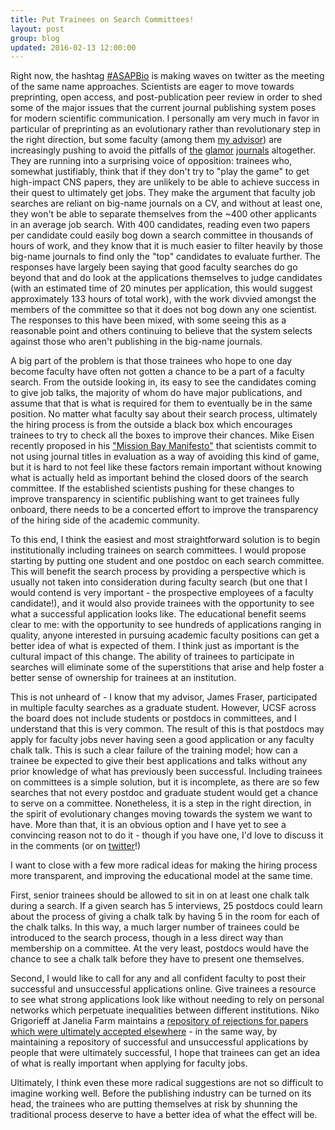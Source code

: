 ```yaml
---
title: Put Trainees on Search Committees!
layout: post
group: blog
updated: 2016-02-13 12:00:00
---
```


Right now, the hashtag [#ASAPBio](https://twitter.com/hashtag/ASAPBio) is making waves on twitter as the meeting of the same name approaches. 
Scientists are eager to move towards preprinting, open access, and post-publication peer review in order to shed some of the major issues that the current journal publishing system poses for modern scientific communication. 
I personally am very much in favor in particular of preprinting as an evolutionary rather than revolutionary step in the right direction, but some faculty (among them [my advisor](twitter.com/fraser_lab)) are increasingly pushing to avoid the pitfalls of [the](http://www.nature.com/index.html) [glamor](http://www.cell.com/) [journals](http://science.sciencemag.org/) altogether. 
They are running into a surprising voice of opposition: trainees who, somewhat justifiably, think that if they don't try to "play the game" to get high-impact CNS papers, they are unlikely to be able to achieve success in their quest to ultimately get jobs.
They make the argument that faculty job searches are reliant on big-name journals on a CV, and without at least one, they won't be able to separate themselves from the ~400 other applicants in an average job search. 
With 400 candidates, reading even two papers per candidate could easily bog down a search committee in thousands of hours of work, and they know that it is much easier to filter heavily by those big-name journals to find only the "top" candidates to evaluate further.
The responses have largely been saying that good faculty searches do go beyond that and do look at the applications themselves to judge candidates (with an estimated time of 20 minutes per application, this would suggest approximately 133 hours of total work), with the work divvied amongst the members of the committee so that it does not bog down any one scientist.
The responses to this have been mixed, with some seeing this as a reasonable point and others continuing to believe that the system selects against those who aren't publishing in the big-name journals.

A big part of the problem is that those trainees who hope to one day become faculty have often not gotten a chance to be a part of a faculty search.
From the outside looking in, its easy to see the candidates coming to give job talks, the majority of whom do have major publications, and assume that that is what is required for them to eventually be in the same position.
No matter what faculty say about their search process, ultimately the hiring process is from the outside a black box which encourages trainees to try to check all the boxes to improve their chances.
Mike Eisen recently proposed in his ["Mission Bay Manifesto"](http://www.michaeleisen.org/blog/?p=1760) that scientists commit to not using journal titles in evaluation as a way of avoiding this kind of game, but it is hard to not feel like these factors remain important without knowing what is actually held as important behind the closed doors of the search committee.
If the established scientists pushing for these changes to improve transparency in scientific publishing want to get trainees fully onboard, there needs to be a concerted effort to improve the transparency of the hiring side of the academic community.

To this end, I think the easiest and most straightforward solution is to begin institutionally including trainees on search committees. I would propose starting by putting one student and one postdoc on each search committee. 
This will benefit the search process by providing a perspective which is usually not taken into consideration during faculty search (but one that I would contend is very important - the prospective employees of a faculty candidate!), and it would also provide trainees with the opportunity to see what a successful application looks like.
The educational benefit seems clear to me: with the opportunity to see hundreds of applications ranging in quality, anyone interested in pursuing academic faculty positions can get a better idea of what is expected of them.
I think just as important is the cultural impact of this change.
The ability of trainees to participate in searches will eliminate some of the superstitions that arise and help foster a better sense of ownership for trainees at an institution.

This is not unheard of - I know that my advisor, James Fraser, participated in multiple faculty searches as a graduate student. 
However, UCSF across the board does not include students or postdocs in committees, and I understand that this is very common. 
The result of this is that postdocs may apply for faculty jobs never having seen a good application or any faculty chalk talk. 
This is such a clear failure of the training model; how can a trainee be expected to give their best applications and talks without any prior knowledge of what has previously been successful. 
Including trainees on committees is a simple solution, but it is incomplete, as there are so few searches that not every postdoc and graduate student would get a chance to serve on a committee. 
Nonetheless, it is a step in the right direction, in the spirit of evolutionary changes moving towards the system we want to have.
More than that, it is an obvious option and I have yet to see a convincing reason not to do it - though if you have one, I'd love to discuss it in the comments (or on [twitter](twitter.com/benjaminbarad)!)

I want to close with a few more radical ideas for making the hiring process more transparent, and improving the educational model at the same time. 

First, senior trainees should be allowed to sit in on at least one chalk talk during a search. 
If a given search has 5 interviews, 25 postdocs could learn about the process of giving a chalk talk by having 5 in the room for each of the chalk talks.
In this way, a much larger number of trainees could be introduced to the search process, though in a less direct way than membership on a committee.
At the very least, postdocs would have the chance to see a chalk talk before they have to present one themselves.

Second, I would like to call for any and all confident faculty to post their successful and unsuccessful applications online. 
Give trainees a resource to see what strong applications look like without needing to rely on personal networks which perpetuate inequalities between different institutions.
Niko Grigorieff at Janelia Farm maintains a [repository of rejections for papers which were ultimately accepted elsewhere](http://grigoriefflab.janelia.org/rejections) - in the same way, by maintaining a repository of successful and unsuccessful applications by people that were ultimately successful, I hope that trainees can get an idea of what is really important when applying for faculty jobs.

Ultimately, I think even these more radical suggestions are not so difficult to imagine working well. 
Before the publishing industry can be turned on its head, the trainees who are putting themselves at risk by shunning the traditional process deserve to have a better idea of what the effect will be.

